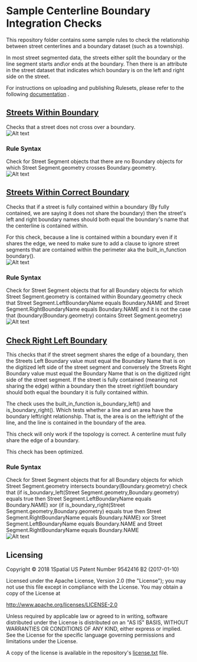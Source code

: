 # Sample Centerline Boundary Integration Checks
This repository folder contains some sample rules to check the relationship between street centerlines and a boundary dataset (such as a township).  

In most street segmented data, the streets either split the boundary or the line segment starts and\or ends at the boundary.  Then there is an attribute in the street dataset that indicates which boundary is on the left and right side on the street.  

For instructions on uploading and publishing Rulesets, please refer to the following [documentation](https://1spatial.com/documentation/1integrate-arcgis/v2/Topics/Rules/Free_Rulesets.htm) .  

## [Streets Within Boundary](SampleCenterlineBoundaryIntegrationChecks.rules)
Checks that a street does not cross over a boundary.  
![Alt text](img/CrossExample.png?raw=true "Crossing Area-to-line Example")  

### Rule Syntax
Check for Street Segment objects that there are no Boundary objects for which Street Segment.geometry crosses Boundary.geometry.  
![Alt text](img/StreetsWithinBoundary_RULE.png?raw=true "Streets within boundary Screenshot")


## [Streets Within Correct Boundary](SampleCenterlineBoundaryIntegrationChecks.rules)
Checks that if a street is fully contained within a boundary (By fully contained, we are saying it does not share the boundary) then the street's left and right boundary names should both equal the boundary's name that the centerline is contained within.  

For this check, because a line is contained within a boundary even if it shares the edge, we need to make sure to add a clause to ignore street segments that are contained within the perimeter aka the built_in_function boundary().   
![Alt text](img/WithinContainExample.png?raw=true "Within\Contain Area-to-line Example")  

### Rule Syntax
Check for Street Segment objects that for all Boundary objects for which Street Segment.geometry is contained within Boundary.geometry check that Street Segment.LeftBoundaryName equals Boundary.NAME and Street Segment.RightBoundaryName equals Boundary.NAME and it is not the case that (boundary(Boundary.geometry) contains Street Segment.geometry)   
![Alt text](img/StreetsWithinCorrectBoundary_RULE.png?raw=true "Within Correct Rule Screenshot")


## [Check Right Left Boundary](SampleCenterlineBoundaryIntegrationChecks.rules)
This checks that if the street segment shares the edge of a boundary, then the Streets Left Boundary value must equal the Boundary Name that is on the digitized left side of the street segment and conversely the Streets Right Boundary value must equal the Boundary Name that is on the digitized right side of the street segment.  If the street is fully contained (meaning not sharing the edge) within a boundary then the street right\left boundary should both equal the boundary it is fully contained within.

The check uses the built_in_function is_boundary_left() and is_boundary_right().  Which tests whether a line and an area have the boundary left\right relationship. That is, the area is on the left\right of the line, and the line is contained in the boundary of the area. 

This check will only work if the topology is correct.  A centerline must fully share the edge of a boundary.

This check has been optimized.  

### Rule Syntax
Check for Street Segment objects that for all Boundary objects for which Street Segment.geometry intersects boundary(Boundary.geometry) check that (if is_boundary_left(Street Segment.geometry,Boundary.geometry) equals true then Street Segment.LeftBoundaryName equals Boundary.NAME) xor (if is_boundary_right(Street Segment.geometry,Boundary.geometry) equals true then Street Segment.RightBoundaryName equals Boundary.NAME) xor Street Segment.LeftBoundaryName equals Boundary.NAME and Street Segment.RightBoundaryName equals Boundary.NAME  
![Alt text](img/CheckLeftRight_RULE.png?raw=true "Check Left Right Rule Screenshot")


## Licensing
Copyright © 2018 1Spatial US Patent Number 9542416 B2 (2017-01-10)

Licensed under the Apache License, Version 2.0 (the "License");
you may not use this file except in compliance with the License.
You may obtain a copy of the License at

   http://www.apache.org/licenses/LICENSE-2.0

Unless required by applicable law or agreed to in writing, software
distributed under the License is distributed on an "AS IS" BASIS,
WITHOUT WARRANTIES OR CONDITIONS OF ANY KIND, either express or implied.
See the License for the specific language governing permissions and
limitations under the License.

A copy of the license is available in the repository's [license.txt](LICENSE) file.